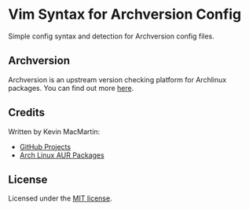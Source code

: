 # Vim Syntax for Archversion Config #

Simple config syntax and detection for Archversion config files.

## Archversion ##

Archversion is an upstream version checking platform for Archlinux packages. You can find out more [here](https://github.com/seblu/archversion).

## Credits ##

Written by Kevin MacMartin:

* [GitHub Projects](https://github.com/prurigro)
* [Arch Linux AUR Packages](https://aur.archlinux.org/packages/?SeB=m&K=prurigro)

## License ##

Licensed under the [MIT license](http://opensource.org/licenses/MIT).
